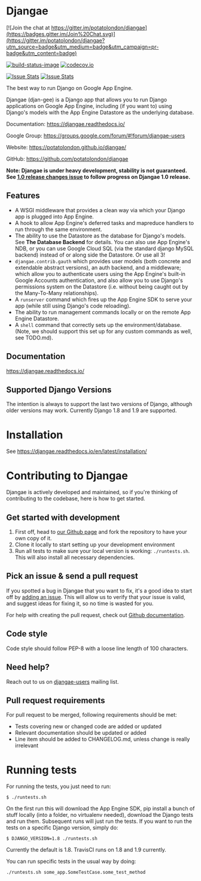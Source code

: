 # Djangae

[![Join the chat at https://gitter.im/potatolondon/djangae](https://badges.gitter.im/Join%20Chat.svg)](https://gitter.im/potatolondon/djangae?utm_source=badge&utm_medium=badge&utm_campaign=pr-badge&utm_content=badge)

[![build-status-image]][travis] [![codecov.io](https://img.shields.io/codecov/c/github/potatolondon/djangae/master.svg)](http://codecov.io/github/potatolondon/djangae?branch=master)

[![Issue Stats](http://issuestats.com/github/potatolondon/djangae/badge/pr)](http://issuestats.com/github/potatolondon/djangae) [![Issue Stats](http://issuestats.com/github/potatolondon/djangae/badge/issue)](http://issuestats.com/github/potatolondon/djangae)

The best way to run Django on Google App Engine.

Djangae (djan-gee) is a Django app that allows you to run Django applications on Google App Engine, including (if you
want to) using Django's models with the App Engine Datastore as the underlying database.

Documentation: https://djangae.readthedocs.io/

Google Group: https://groups.google.com/forum/#!forum/djangae-users

Website: https://potatolondon.github.io/djangae/

GitHub: https://github.com/potatolondon/djangae

**Note: Djangae is under heavy development, stability is not guaranteed. See [1.0 release changes issue](https://github.com/potatolondon/djangae/issues/593) to follow progress on Djangae 1.0 release.**

## Features

* A WSGI middleware that provides a clean way via which your Django app is plugged into App Engine.
* A hook to allow App Engine's deferred tasks and mapreduce handlers to run through the same environment.
* The ability to use the Datastore as the database for Django's models.  See **The Database Backend** for details.
  You can also use App Engine's NDB, or you can use Google Cloud SQL (via the standard django MySQL backend) instead of
  or along side the Datastore. Or use all 3!
* `djangae.contrib.gauth` which provides user models (both concrete and extendable abstract versions), an auth backend, and a middleware; which allow you to authenticate users using the App Engine's built-in Google Accounts authentication, and also allow you to use Django's permissions system on the Datastore (i.e. without being caught out by the Many-To-Many relationships).
* A `runserver` command which fires up the App Engine SDK to serve your app (while still using Django's code reloading).
* The ability to run management commands locally or on the remote App Engine Datastore.
* A `shell` command that correctly sets up the environment/database. (Note, we should support this set up for any
  custom commands as well, see TODO.md).

## Documentation

https://djangae.readthedocs.io/

## Supported Django Versions

The intention is always to support the last two versions of Django, although older versions may work. Currently
Django 1.8 and 1.9 are supported.

# Installation

See https://djangae.readthedocs.io/en/latest/installation/


# Contributing to Djangae

Djangae is actively developed and maintained, so if you're thinking of contributing to the codebase, here is how to get started.

## Get started with development

1. First off, head to [our Github page](https://github.com/potatolondon/djangae) and fork the repository to have your own copy of it.
2. Clone it locally to start setting up your development environment
3. Run all tests to make sure your local version is working: `./runtests.sh`. This will also install all necessary dependencies.

## Pick an issue & send a pull request

If you spotted a bug in Djangae that you want to fix, it's a good idea to start
off by [adding an issue](https://github.com/potatolondon/djangae/issues/new).
This will allow us to verify that your issue is valid, and suggest ideas for fixing it, so
no time is wasted for you.

For help with creating the pull request, check out [Github documentation](https://help.github.com/articles/creating-a-pull-request/).

## Code style

Code style should follow PEP-8 with a loose line length of 100 characters.

## Need help?

Reach out to us on [djangae-users](https://groups.google.com/forum/#!forum/djangae-users) mailing list.

## Pull request requirements

For pull request to be merged, following requirements should be met:

- Tests covering new or changed code are added or updated
- Relevant documentation should be updated or added
- Line item should be added to CHANGELOG.md, unless change is really irrelevant

# Running tests

For running the tests, you just need to run:

    $ ./runtests.sh

On the first run this will download the App Engine SDK, pip install a bunch of stuff locally (into a folder, no virtualenv needed), download the Django tests and run them.  Subsequent runs will just run the tests. If you want to run the tests on a specific Django version, simply do:

    $ DJANGO_VERSION=1.8 ./runtests.sh

Currently the default is 1.8. TravisCI runs on 1.8 and 1.9 currently.

You can run specific tests in the usual way by doing:

    ./runtests.sh some_app.SomeTestCase.some_test_method


[build-status-image]: https://secure.travis-ci.org/potatolondon/djangae.png?branch=master
[travis]: https://travis-ci.org/potatolondon/djangae?branch=master
